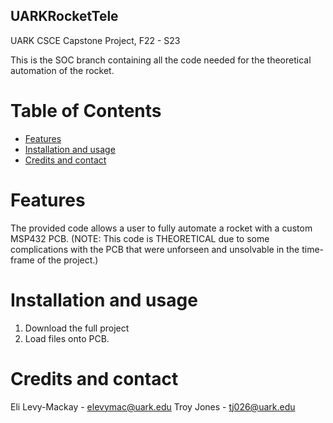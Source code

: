 ## UARKRocketTele
UARK CSCE Capstone Project, F22 - S23

This is the SOC branch containing all the code needed for the theoretical automation of the rocket.

# Table of Contents

- [Features](#features)
- [Installation and usage](#installation_and_usage)
- [Credits and contact](#credits_and_contact)

# Features

The provided code allows a user to fully automate a rocket with a custom MSP432 PCB.
(NOTE: This code is THEORETICAL due to some complications with the PCB that were unforseen and unsolvable in the time-frame of the project.)

# Installation and usage

1) Download the full project
2) Load files onto PCB.

# Credits and contact

Eli Levy-Mackay - elevymac@uark.edu
Troy Jones - tj026@uark.edu

